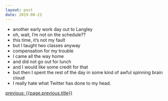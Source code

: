 ```yaml
---
layout: post
date: 2019-08-23
---
```


- another early work day out to Langley
- oh, wait, I’m not on the schedule??
- this time, it’s not my fault
- but I taught two classes anyway
- compensation for my trouble
- I came all the way home
- and did not go out for lunch
- and I would like some credit for that
- but then I spent the rest of the day in some kind of awful spinning brain cloud
- I really hate what Twitter has done to my head.

<a href="{{page.previous.url}}">previous: {{page.previous.title}}</a>
